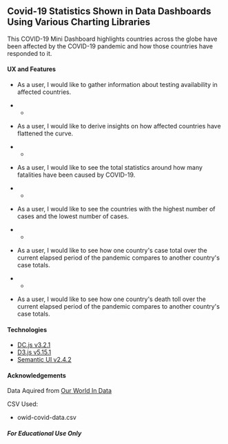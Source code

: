 ## Covid-19 Statistics Shown in Data Dashboards Using Various Charting Libraries

This COVID-19 Mini Dashboard highlights countries across the globe have been affected by the COVID-19 pandemic and how those countries have responded to it.

#### UX and Features

- As a user, I would like to gather information about testing availability in affected countries.
- - 

- As a user, I would like to derive insights on how affected countries have flattened the curve.
- - 

- As a user, I would like to see the total statistics around how many fatalities have been caused by COVID-19.
- - 

- As a user, I would like to see the countries with the highest number of cases and the lowest number of cases.
- - 

- As a user, I would like to see how one country's case total over the current elapsed period of the pandemic compares to another country's case totals. 
- - 

- As a user, I would like to see how one country's death toll over the current elapsed period of the pandemic compares to another country's case totals.


#### Technologies 
- [DC.js v3.2.1](http://dc-js.github.io/dc.js/)
- [D3.js v5.15.1](https://d3js.org)
- [Semantic UI v2.4.2](http://www.semantic-ui.com/)


#### Acknowledgements
Data Aquired from [Our World In Data](https://ourworldindata.org/coronavirus)

CSV Used:
- owid-covid-data.csv

##### For Educational Use Only